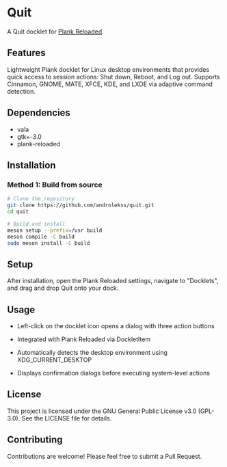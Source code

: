 # Quit
A Quit docklet for [Plank Reloaded](https://github.com/zquestz/plank-reloaded).

## Features
Lightweight Plank docklet for Linux desktop environments that provides quick access to session actions: 
Shut down, Reboot, and Log out. 
Supports Cinnamon, GNOME, MATE, XFCE, KDE, and LXDE via adaptive command detection.

## Dependencies

- vala
- gtk+-3.0
- plank-reloaded

## Installation

### Method 1: Build from source

```bash
# Clone the repository
git clone https://github.com/androlekss/quit.git
cd quit

# Build and install
meson setup --prefix=/usr build
meson compile -C build
sudo meson install -C build
```
## Setup

After installation, open the Plank Reloaded settings, navigate to "Docklets", and drag and drop Quit onto your dock.

## Usage

- Left-click on the docklet icon opens a dialog with three action buttons

- Integrated with Plank Reloaded via DockletItem

- Automatically detects the desktop environment using XDG_CURRENT_DESKTOP

- Displays confirmation dialogs before executing system-level actions

## License

This project is licensed under the GNU General Public License v3.0 (GPL-3.0). See the LICENSE file for details.

## Contributing

Contributions are welcome! Please feel free to submit a Pull Request.

